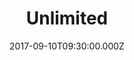 ---
title: "Unlimited"
image: "https://i.imgur.com/MuLYIpM.jpg"
date: "2017-09-10T09:30:00.000Z"
video:
  type: "vimeo"
  id: 233202402
speaker:
  name: "Bart Wilkins"
  permalink: "bart-wilkins"
series: "thank-god"
---